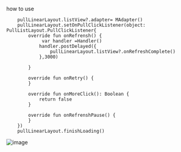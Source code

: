 how  to  use

        pullLinearLayout.listView?.adapter= MAdapter()
        pullLinearLayout.setOnPullClickListener(object: PullListLayout.PullClickListener{
            override fun onRefrensh() {
                 var handler =Handler()
                handler.postDelayed({
                    pullLinearLayout.listView?.onRefreshComplete()
                },3000)

            }

            override fun onRetry() {
            }

            override fun onMoreClick(): Boolean {
                return false
            }

            override fun onRefrenshPause() {
            }
        })
        pullLinearLayout.finishLoading()
  
![image](https://github.com/dikeboy/lnpull/blob/master/screenshot/shot1.gif)
